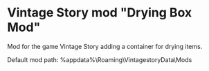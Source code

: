 # Vintage Story mod "Drying Box Mod"
Mod for the game Vintage Story adding a container for drying items.<br>

Default mod path: %appdata%\Roaming\VintagestoryData\Mods
